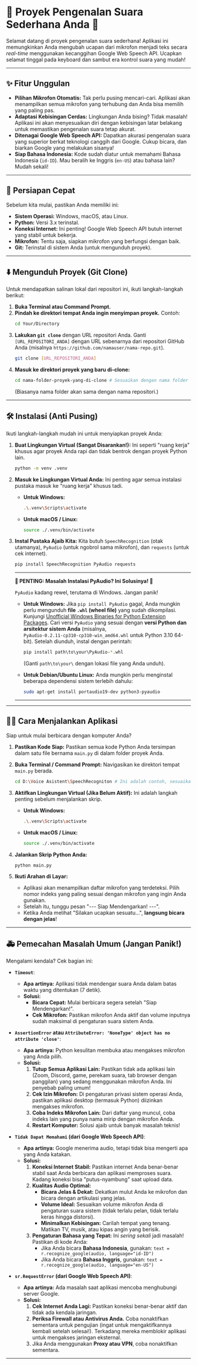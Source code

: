 # 🎤 Proyek Pengenalan Suara Sederhana Anda 📝

Selamat datang di proyek pengenalan suara sederhana! Aplikasi ini memungkinkan Anda mengubah ucapan dari mikrofon menjadi teks secara *real-time* menggunakan kecanggihan Google Web Speech API. Ucapkan selamat tinggal pada keyboard dan sambut era kontrol suara yang mudah!

---

## ✨ Fitur Unggulan

* **Pilihan Mikrofon Otomatis:** Tak perlu pusing mencari-cari. Aplikasi akan menampilkan semua mikrofon yang terhubung dan Anda bisa memilih yang paling pas.
* **Adaptasi Kebisingan Cerdas:** Lingkungan Anda bising? Tidak masalah! Aplikasi ini akan menyesuaikan diri dengan kebisingan latar belakang untuk memastikan pengenalan suara tetap akurat.
* **Ditenagai Google Web Speech API:** Dapatkan akurasi pengenalan suara yang superior berkat teknologi canggih dari Google. Cukup bicara, dan biarkan Google yang melakukan sisanya!
* **Siap Bahasa Indonesia:** Kode sudah diatur untuk memahami Bahasa Indonesia (`id-ID`). Mau beralih ke Inggris (`en-US`) atau bahasa lain? Mudah sekali!

---

## 🚀 Persiapan Cepat

Sebelum kita mulai, pastikan Anda memiliki ini:

* **Sistem Operasi:** Windows, macOS, atau Linux.
* **Python:** Versi 3.x terinstal.
* **Koneksi Internet:** Ini penting! Google Web Speech API butuh internet yang stabil untuk bekerja.
* **Mikrofon:** Tentu saja, siapkan mikrofon yang berfungsi dengan baik.
* **Git:** Terinstal di sistem Anda (untuk mengunduh proyek).

---

## ⬇️ Mengunduh Proyek (Git Clone)

Untuk mendapatkan salinan lokal dari repositori ini, ikuti langkah-langkah berikut:

1.  **Buka Terminal atau Command Prompt.**
2.  **Pindah ke direktori tempat Anda ingin menyimpan proyek.** Contoh:
    ```bash
    cd Your/Directory
    ```
3.  **Lakukan `git clone`** dengan URL repositori Anda. Ganti `[URL_REPOSITORI_ANDA]` dengan URL sebenarnya dari repositori GitHub Anda (misalnya `https://github.com/namauser/nama-repo.git`).
    ```bash
    git clone [URL_REPOSITORI_ANDA]
    ```
4.  **Masuk ke direktori proyek yang baru di-clone:**
    ```bash
    cd nama-folder-proyek-yang-di-clone # Sesuaikan dengan nama folder repositori Anda
    ```
    (Biasanya nama folder akan sama dengan nama repositori.)

---

## 🛠️ Instalasi (Anti Pusing)

Ikuti langkah-langkah mudah ini untuk menyiapkan proyek Anda:

1.  **Buat Lingkungan Virtual (Sangat Disarankan!):**
    Ini seperti "ruang kerja" khusus agar proyek Anda rapi dan tidak bentrok dengan proyek Python lain.

    ```bash
    python -m venv .venv
    ```

2.  **Masuk ke Lingkungan Virtual Anda:**
    Ini penting agar semua instalasi pustaka masuk ke "ruang kerja" khusus tadi.

    * **Untuk Windows:**
        ```bash
        .\.venv\Scripts\activate
        ```
    * **Untuk macOS / Linux:**
        ```bash
        source ./.venv/bin/activate
        ```

3.  **Instal Pustaka Ajaib Kita:**
    Kita butuh `SpeechRecognition` (otak utamanya), `PyAudio` (untuk ngobrol sama mikrofon), dan `requests` (untuk cek internet).

    ```bash
    pip install SpeechRecognition PyAudio requests
    ```

    ---

    **🚨 PENTING: Masalah Instalasi PyAudio? Ini Solusinya! 🚨**

    `PyAudio` kadang rewel, terutama di Windows. Jangan panik!

    * **Untuk Windows:**
        Jika `pip install PyAudio` gagal, Anda mungkin perlu mengunduh **file `.whl` (wheel file)** yang sudah dikompilasi. Kunjungi [Unofficial Windows Binaries for Python Extension Packages](https://www.lfd.uci.edu/~gohlke/pythonlibs/#pyaudio). Cari versi `PyAudio` yang sesuai dengan **versi Python dan arsitektur sistem Anda** (misalnya, `PyAudio‑0.2.11‑cp310‑cp310‑win_amd64.whl` untuk Python 3.10 64-bit). Setelah diunduh, instal dengan perintah:
        ```bash
        pip install path\to\your\PyAudio‑*.whl
        ```
        (Ganti `path\to\your\` dengan lokasi file yang Anda unduh).

    * **Untuk Debian/Ubuntu Linux:**
        Anda mungkin perlu menginstal beberapa dependensi sistem terlebih dahulu:
        ```bash
        sudo apt-get install portaudio19-dev python3-pyaudio
        ```

    ---

---

## 🏃‍♀️ Cara Menjalankan Aplikasi

Siap untuk mulai berbicara dengan komputer Anda?

1.  **Pastikan Kode Siap:**
    Pastikan semua kode Python Anda tersimpan dalam satu file bernama `main.py` di dalam folder proyek Anda.

2.  **Buka Terminal / Command Prompt:**
    Navigasikan ke direktori tempat `main.py` berada.

    ```bash
    cd D:\Voice Asistent\SpeechRecogniton # Ini adalah contoh, sesuaikan dengan lokasi clone Anda
    ```

3.  **Aktifkan Lingkungan Virtual (Jika Belum Aktif):**
    Ini adalah langkah penting sebelum menjalankan skrip.

    * **Untuk Windows:**
        ```bash
        .\.venv\Scripts\activate
        ```
    * **Untuk macOS / Linux:**
        ```bash
        source ./.venv/bin/activate
        ```

4.  **Jalankan Skrip Python Anda:**

    ```bash
    python main.py
    ```

5.  **Ikuti Arahan di Layar:**
    * Aplikasi akan menampilkan daftar mikrofon yang terdeteksi. Pilih nomor indeks yang paling sesuai dengan mikrofon yang ingin Anda gunakan.
    * Setelah itu, tunggu pesan "--- Siap Mendengarkan! ---".
    * Ketika Anda melihat "Silakan ucapkan sesuatu...", **langsung bicara dengan jelas**!

---

## 🚑 Pemecahan Masalah Umum (Jangan Panik!)

Mengalami kendala? Cek bagian ini:

* **`Timeout`**:
    * **Apa artinya:** Aplikasi tidak mendengar suara Anda dalam batas waktu yang ditentukan (7 detik).
    * **Solusi:**
        * **Bicara Cepat:** Mulai berbicara segera setelah "Siap Mendengarkan!".
        * **Cek Mikrofon:** Pastikan mikrofon Anda aktif dan volume inputnya sudah maksimal di pengaturan suara sistem Anda.

* **`AssertionError` atau `AttributeError: 'NoneType' object has no attribute 'close'`**:
    * **Apa artinya:** Python kesulitan membuka atau mengakses mikrofon yang Anda pilih.
    * **Solusi:**
        1.  **Tutup Semua Aplikasi Lain:** Pastikan tidak ada aplikasi lain (Zoom, Discord, game, perekam suara, tab browser dengan panggilan) yang sedang menggunakan mikrofon Anda. Ini penyebab paling umum!
        2.  **Cek Izin Mikrofon:** Di pengaturan privasi sistem operasi Anda, pastikan aplikasi desktop (termasuk Python) diizinkan mengakses mikrofon.
        3.  **Coba Indeks Mikrofon Lain:** Dari daftar yang muncul, coba indeks lain yang punya nama mirip dengan mikrofon Anda.
        4.  **Restart Komputer:** Solusi ajaib untuk banyak masalah teknis!

* **`Tidak Dapat Memahami` (dari Google Web Speech API)**:
    * **Apa artinya:** Google menerima audio, tetapi tidak bisa mengerti apa yang Anda katakan.
    * **Solusi:**
        1.  **Koneksi Internet Stabil:** Pastikan internet Anda benar-benar stabil saat Anda berbicara dan aplikasi memproses suara. Kadang koneksi bisa "putus-nyambung" saat upload data.
        2.  **Kualitas Audio Optimal:**
            * **Bicara Jelas & Dekat:** Dekatkan mulut Anda ke mikrofon dan bicara dengan artikulasi yang jelas.
            * **Volume Ideal:** Sesuaikan volume mikrofon Anda di pengaturan suara sistem (tidak terlalu pelan, tidak terlalu keras hingga distorsi).
            * **Minimalkan Kebisingan:** Carilah tempat yang tenang. Matikan TV, musik, atau kipas angin yang berisik.
        3.  **Pengaturan Bahasa yang Tepat:** Ini *sering sekali* jadi masalah! Pastikan di kode Anda:
            * Jika Anda bicara **Bahasa Indonesia**, gunakan: `text = r.recognize_google(audio, language="id-ID")`
            * Jika Anda bicara **Bahasa Inggris**, gunakan: `text = r.recognize_google(audio, language="en-US")`

* **`sr.RequestError` (dari Google Web Speech API)**:
    * **Apa artinya:** Ada masalah saat aplikasi mencoba menghubungi server Google.
    * **Solusi:**
        1.  **Cek Internet Anda Lagi:** Pastikan koneksi benar-benar aktif dan tidak ada kendala jaringan.
        2.  **Periksa Firewall atau Antivirus Anda.** Coba nonaktifkan sementara untuk pengujian (ingat untuk mengaktifkannya kembali setelah selesai!). Terkadang mereka memblokir aplikasi untuk mengakses jaringan eksternal.
        3.  Jika Anda menggunakan **Proxy atau VPN**, coba nonaktifkan sementara.

---
